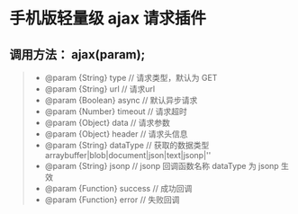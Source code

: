 手机版轻量级 ajax 请求插件
===========

**调用方法**：
ajax(param);
-
> - @param {String} type                // 请求类型，默认为 GET
> - @param {String} url                 // 请求url
> - @param {Boolean} async              // 默认异步请求
> - @param {Number} timeout             // 请求超时
> - @param {Object} data                // 请求参数
> - @param {Object} header              // 请求头信息
> - @param {String} dataType            // 获取的数据类型  arraybuffer|blob|document|json|text|jsonp|''
> - @param {String} jsonp               // jsonp 回调函数名称 dataType 为 jsonp 生效
> - @param {Function} success           // 成功回调
> - @param {Function} error             // 失败回调
